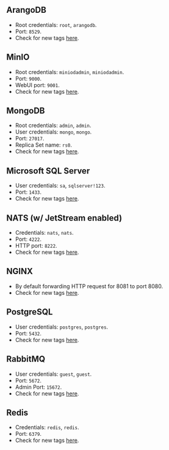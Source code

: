 ## ArangoDB
- Root credentials: `root`, `arangodb`.
- Port: `8529`.
- Check for new tags [here](https://hub.docker.com/_/arangodb).

## MinIO
- Root credentials: `miniodadmin`, `miniodadmin`.
- Port: `9000`.
- WebUI port: `9001`.
- Check for new tags [here](https://hub.docker.com/r/minio/minio).

## MongoDB
- Root credentials: `admin`, `admin`.
- User credentials: `mongo`, `mongo`.
- Port: `27017`.
- Replica Set name: `rs0`.
- Check for new tags [here](https://github.com/docker-library/docs/blob/master/mongo/README.md#simple-tags).

## Microsoft SQL Server
- User credentials: `sa`, `sqlserver!123`.
- Port: `1433`.
- Check for new tags [here](https://mcr.microsoft.com/en-us/product/mssql/server/tags).

## NATS (w/ JetStream enabled)
- Credentials: `nats`, `nats`.
- Port: `4222`.
- HTTP port: `8222`.
- Check for new tags [here](https://hub.docker.com/_/nats).

## NGINX
- By default forwarding HTTP request for 8081 to port 8080.
- Check for new tags [here](https://hub.docker.com/_/nginx).

## PostgreSQL
- User credentials: `postgres`, `postgres`.
- Port: `5432`.
- Check for new tags [here](https://hub.docker.com/_/postgres).

## RabbitMQ
- User credentials: `guest`, `guest`.
- Port: `5672`.
- Admin Port: `15672`.
- Check for new tags [here](https://hub.docker.com/_/rabbitmq).

## Redis
- Credentials: `redis`, `redis`.
- Port: `6379`.
- Check for new tags [here](https://hub.docker.com/_/redis).
